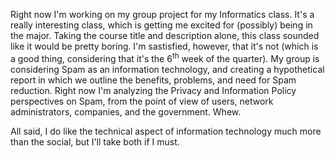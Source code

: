 Right now I'm working on my group project for my Informatics class.  It's a really interesting class, which is getting me excited for (possibly) being in the major.  Taking the course title and description alone, this class sounded like it would be pretty boring.  I'm sastisfied, however, that it's not (which is a good thing, considering that it's the 6<sup>th</sup> week of the quarter).  My group is considering Spam as an information technology, and creating a hypothetical report in which we outline the benefits, problems, and need for Spam reduction.  Right now I'm analyzing the Privacy and Information Policy perspectives on Spam, from the point of view of users, network administrators, companies, and the government.  Whew.

All said, I do like the technical aspect of information technology much more than the social, but I'll take both if I must.